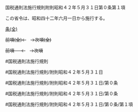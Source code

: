 国税通則法施行規則附則昭和４２年５月３１日第０条第１項

この省令は、昭和四十二年六月一日から施行する。

[条(全)](国税通則法施行規則附則昭和４２年５月３１日第０条_.md)

~~前項(全)←~~　~~→次項(全)~~

~~前項 　 ←~~　~~→次項~~



#国税通則法施行規則

#国税通則法施行規則/附則昭和４２年５月３１日

#国税通則法施行規則/附則昭和４２年５月３１日/第０条

#国税通則法施行規則/附則昭和４２年５月３１日/第０条

#国税通則法施行規則/附則昭和４２年５月３１日/第０条/第１項

